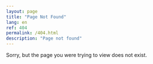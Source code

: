 ```yaml
---
layout: page
title: "Page Not Found"
lang: en
ref: 404
permalink: /404.html
description: "Page not found"
---
```


Sorry, but the page you were trying to view does not exist.
